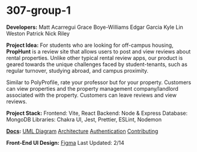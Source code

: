 # 307-group-1

**Developers:** Matt Acarregui Grace Boye-Williams Edgar Garcia
Kyle Lin Weston Patrick Nick Riley

**Project Idea:** For students who are looking for off-campus
housing, **PropHunt** is a review site that allows users to post
and view reviews about rental properties. Unlike other typical
rental review apps, our product is geared towards the unique
challenges faced by student-tenants, such as regular turnover,
studying abroad, and campus proximity.

Similar to PolyProfile, rate your professor but for your
property. Customers can view properties and the property
management company/landlord associated with the property.
Customers can leave reviews and view reviews.

**Project Stack:** Frontend: Vite, React Backend: Node & Express
Database: MongoDB Libraries: Chakra UI, Jest, Prettier, ESLint,
Nodemon

**[Docs](https://github.com/gracebw7/307-group-1/blob/main/docs):**
[UML Diagram](https://github.com/gracebw7/307-group-1/blob/main/docs/UML.md)
[Architecture](https://github.com/gracebw7/307-group-1/blob/main/docs/architecture.md)
[Authentication](https://github.com/gracebw7/307-group-1/blob/main/docs/auth.md)
[Contributing](https://github.com/gracebw7/307-group-1/blob/main/docs/contributing.md)

**Front-End UI Design:**
[Figma](https://www.figma.com/design/NNPZxfRapXiMazvOvlxQG0/Prop-Hunt?node-id=605-9&t=6ZRI2hH1O82MYkJh-1)
Last Updated: 2/14
